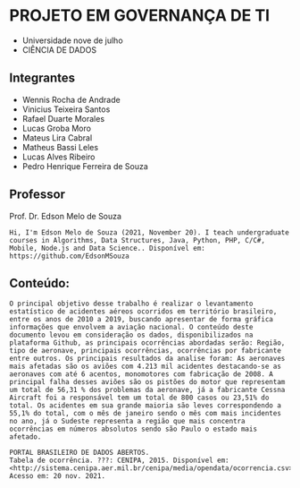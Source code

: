 # PROJETO EM GOVERNANÇA DE TI

* Universidade nove de julho
* CIÊNCIA DE DADOS



## Integrantes
 

* Wennis Rocha de Andrade
* Vinicius Teixeira Santos
* Rafael Duarte Morales
* Lucas Groba Moro
* Mateus Lira Cabral
* Matheus Bassi Leles
* Lucas Alves Ribeiro
* Pedro Henrique Ferreira de Souza


## Professor

Prof. Dr. Edson Melo de Souza

```
Hi, I'm Edson Melo de Souza (2021, November 20). I teach undergraduate courses in Algorithms, Data Structures, Java, Python, PHP, C/C#, Mobile, Node.js and Data Science.. Disponível em: https://github.com/EdsonMSouza
```

## Conteúdo:

```
O principal objetivo desse trabalho é realizar o levantamento estatístico de acidentes aéreos ocorridos em território brasileiro, entre os anos de 2010 a 2019, buscando apresentar de forma gráfica informações que envolvem a aviação nacional. O conteúdo deste documento levou em consideração os dados, disponibilizados na plataforma Github, as principais ocorrências abordadas serão: Região, tipo de aeronave, principais ocorrências, ocorrências por fabricante entre outros. Os principais resultados da analise foram: As aeronaves mais afetadas são os aviões com 4.213 mil acidentes destacando-se as aeronaves com até 6 acentos, monomotores com fabricação de 2008. A principal falha desses aviões são os pistões do motor que representam um total de 56,31 % dos problemas da aeronave, já a fabricante Cessna Aircraft foi a responsável tem um total de 800 casos ou 23,51% do total. Os acidentes em sua grande maioria são leves correspondendo a 55,1% do total, com o mês de janeiro sendo o mês com mais incidentes no ano, já o Sudeste representa a região que mais concentra ocorrências em números absolutos sendo são Paulo o estado mais afetado.
````

```
PORTAL BRASILEIRO DE DADOS ABERTOS. 
Tabela de ocorrência. ???: CENIPA, 2015. Disponível em: 
<http://sistema.cenipa.aer.mil.br/cenipa/media/opendata/ocorrencia.csv>. Acesso em: 20 nov. 2021.
```
